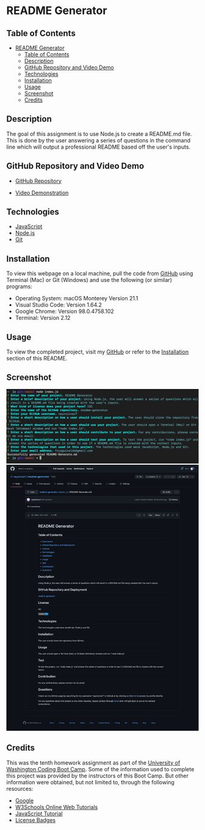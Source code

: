 # README Generator

## Table of Contents

- [README Generator](#readme-generator)
  - [Table of Contents](#table-of-contents)
  - [Description](#description)
  - [GitHub Repository and Video Demo](#github-repository-and-video-demo)
  - [Technologies](#technologies)
  - [Installation](#installation)
  - [Usage](#usage)
  - [Screenshot](#screenshot)
  - [Credits](#credits)

## Description

The goal of this assignment is to use Node.js to create a README.md file. This is done by the user answering a series of questions in the command line which will output a professional README based off the user's inputs.

## GitHub Repository and Video Demo

- [GitHub Repository](https://github.com/nayrsicnarf/readme-generator.git)

- [Video Demonstration](https://drive.google.com/drive/folders/1gbTytcXoeqeNT_O6-ym3n48N7GQVcvof?usp=sharing)

## Technologies

- [JavaScript](https://www.w3schools.com/js/)
- [Node.js](https://nodejs.org/en/docs/)
- [Git](https://git-scm.com/doc)

## Installation

To view this webpage on a local machine, pull the code from [GitHub](https://github.com/nayrsicnarf/readme-generator.git) using Terminal (Mac) or Git (Windows) and use the following (or similar) programs:

- Operating System: macOS Monterey Version 21.1
- Visual Studio Code: Version 1.64.2
- Google Chrome: Version 98.0.4758.102
- Terminal: Version 2.12

## Usage

To view the completed project, visit my [GitHub](https://github.com/nayrsicnarf/readme-generator.git) or refer to the [Installation](#installation) section of this README.

## Screenshot

![Terminal Screenshot](assets/images/readme-ss.png)
![README Generate Screenshot](assets/images/README-Generate-ss.png)

## Credits

This was the tenth homework assignment as part of the [University of Washington Coding Boot Camp](https://bootcamp.uw.edu/coding/). Some of the information used to complete this project was provided by the instructors of this Boot Camp. But other information were obtained, but not limited to, through the following resources:

- [Google](https://www.google.com/)
- [W3Schools Online Web Tutorials](https://www.w3schools.com/)
- [JavaScript Tutorial](https://www.javascripttutorial.net/)
- [License Badges](https://gist.github.com/lukas-h/2a5d00690736b4c3a7ba)